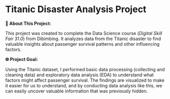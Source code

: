 # Titanic Disaster Analysis Project
**🚢 About This Project:**

This project was created to complete the Data Science course (*Digital Skill Fair 31.0*) from Dibimbing. It analyzes data from the Titanic disaster to find valuable insights about passenger survival patterns and other influencing factors.

**🌐 Project Goal:**

Using the Titanic dataset, I performed basic data processing (collecting and cleaning data) and exploratory data analysis (EDA) to understand what factors might affect passenger survival. The findings are visualized to make it easier for us to understand, and by conducting data analysis like this, we can easily uncover valuable information that was previously hidden.

